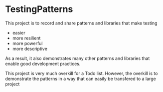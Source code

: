 # TestingPatterns

This project is to record and share patterns and libraries that make testing 
- easier
- more resilient
- more powerful
- more descriptive

As a result, it also demonstrates many other patterns and libraries that enable good development practices. 

This project is very much overkill for a Todo list. However, the overkill is to demonstrate the patterns in a way that can easily be transfered to a large project
